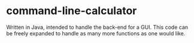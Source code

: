 # command-line-calculator
Written in Java, intended to handle the back-end for a GUI. This code can be freely expanded to handle as many more functions as one would like.
